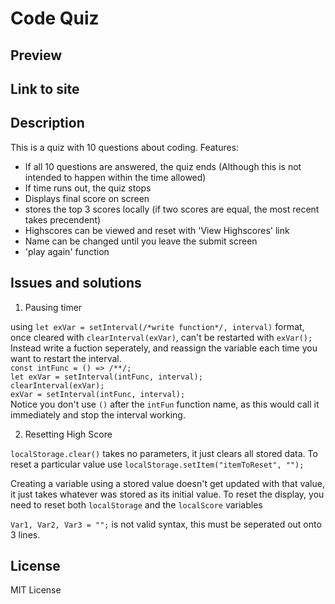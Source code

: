 # Code Quiz

## Preview

## Link to site

## Description

This is a quiz with 10 questions about coding. 
Features:
 - If all 10 questions are answered, the quiz ends (Although this is not intended to happen within the time allowed)
 - If time runs out, the quiz stops
 - Displays final score on screen
 - stores the top 3 scores locally (if two scores are equal, the most recent takes precendent)
 - Highscores can be viewed and reset with 'View Highscores' link
 - Name can be changed until you leave the submit screen
 - 'play again' function

## Issues and solutions

1. Pausing timer

using `let exVar = setInterval(/*write function*/, interval)` format, once cleared with `clearInterval(exVar)`, can't be restarted with `exVar();`
Instead write a fuction seperately, and reassign the variable each time you want to restart the interval. <br>
`const intFunc = () => /**/;` <br>
`let exVar = setInterval(intFunc, interval);` <br>
`clearInterval(exVar); ` <br>
`exVar = setInterval(intFunc, interval);` <br>
Notice you don't use `()` after the `intFun` function name, as this would call it immediately and stop the interval working. 

2. Resetting High Score

`localStorage.clear()` takes no parameters, it just clears all stored data. To reset a particular value use  `localStorage.setItem("itemToReset", "");`

Creating a variable using a stored value doesn't get updated with that value, it just takes whatever was stored as its initial value. To reset the display, you need to reset both `localStorage` and the `localScore` variables

`Var1, Var2, Var3 = "";` is not valid syntax, this must be seperated out onto 3 lines. 

## License 

MIT License
